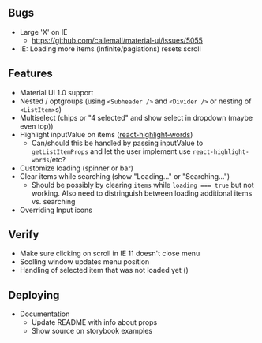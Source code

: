 ##  Bugs
  - Large 'X' on IE
    - https://github.com/callemall/material-ui/issues/5055
  - IE: Loading more items (infinite/pagiations) resets scroll

## Features
  - Material UI 1.0 support
  - Nested / optgroups (using `<Subheader />` and `<Divider />` or nesting of `<ListItem>`s)
  - Multiselect (chips or "4 selected" and show select in dropdown (maybe even top))
  - Highlight inputValue on items ([react-highlight-words](https://github.com/bvaughn/react-highlight-words))
    - Can/should this be handled by passing inputValue to `getListItemProps` and let the user implement use `react-highlight-words`/etc?
  - Customize loading (spinner or bar)
  - Clear items while searching (show "Loading..." or "Searching...")
    - Should be possibly by clearing `items` while `loading === true` but not working.  Also need to distringuish between loading additional items vs. searching
  - Overriding Input icons

## Verify
  - Make sure clicking on scroll in IE 11 doesn't close menu
  - Scolling window updates menu position
  - Handling of selected item that was not loaded yet (<Fetch />)

## Deploying
  - Documentation
    - Update README with info about props
    - Show source on storybook examples